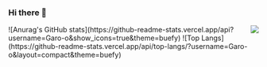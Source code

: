 ### Hi there 👋
<img align='right' src="http://mazassumnida.wtf/api/v2/generate_badge?boj=hjs8482">
![Anurag's GitHub stats](https://github-readme-stats.vercel.app/api?username=Garo-o&show_icons=true&theme=buefy)
![Top Langs](https://github-readme-stats.vercel.app/api/top-langs/?username=Garo-o&layout=compact&theme=buefy)
<!--
**Garo-o/Garo-o** is a ✨ _special_ ✨ repository because its `README.md` (this file) appears on your GitHub profile.

Here are some ideas to get you started:

- 🔭 I’m currently working on ...
- 🌱 I’m currently learning ...
- 👯 I’m looking to collaborate on ...
- 🤔 I’m looking for help with ...
- 💬 Ask me about ...
- 📫 How to reach me: ...
- 😄 Pronouns: ...
- ⚡ Fun fact: ...
-->
